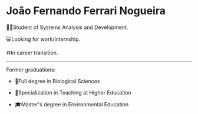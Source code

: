 # João Fernando Ferrari Nogueira

:man_technologist:Student of Systems Analysis and Development.

:computer:Looking for work/internship.

:recycle:In career transition.

---

Former graduations:

* :leaves:Full degree in Biological Sciences

* :school:Specialization in Teaching at Higher Education

* :mortar_board:Master's degree in Environmental Education
